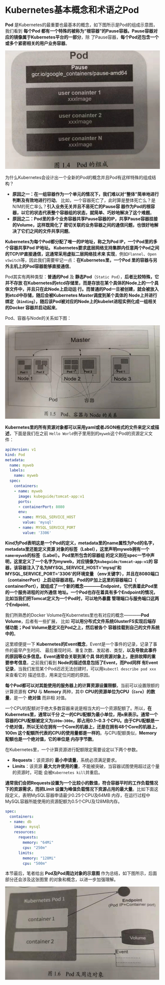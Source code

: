 Kubernetes基本概念和术语之Pod
================================================================================
**Pod** 是Kubernetes的最重要也最基本的概念，如下图所示是Pod的组成示意图，我们看到 **每个Pod
都有一个特殊的被称为“根容器”的Pause容器。Pause容器对应的镜像属于Kubernetes平台的一部分**，除
了Pause容器，**每个Pod还包含一个或多个紧密相关的用户业务容器**。

![Pod组成示意图](img/1.png)

为什么Kubernetes会设计出一个全新的Pod的概念并且Pod有这样特殊的组成结构？
+ **原因之一：在一组容器作为一个单元的情况下，我们难以对“整体”简单地进行判断及有效地进行行动**。
比如，一个容器死亡了，此时算是整体死亡么？是N/M的死亡率么？**引入业务无关并且不易死亡的Pause容
器作为Pod的根容器，以它的状态代表整个容器组的状态，就简单、巧妙地解决了这个难题**。
+ **原因之二：Pod里的多个业务容器共享Pause容器的IP，共享Pause容器挂接的Volume，这样既简化了
密切关联的业务容器之间的通信问题，也很好地解决了它们之间的文件共享问题**。

**Kubernetes为每个Pod都分配了唯一的IP地址，称之为Pod IP，一个Pod里的多个容器共享Pod IP地址。
Kubernetes要求底层网络支持集群内任意两个Pod之间的TCP/IP直接通信，这通常采用虚拟二层网络技术来
实现**，例如`Flannel`、`Open vSwitch`等，因此我们需要牢记一点：**在Kubernetes里，一个Pod
里的容器与另外主机上的Pod容器能够直接通信**。

Pod其实有两种类型：**普通的Pod** 及 **静态Pod**（`Static Pod`），**后者比较特殊，它并不存放
在Kubernetes的etcd存储里，而是存放在某个具体的Node上的一个具体文件中，并且只在此Node上启动运
行。而普通的Pod一旦被创建，就会被放入到etcd中存储，随后会被Kubernetes Master调度到某个具体的
Node上并进行绑定（`Binding`），随后该Pod被对应的Node上的kubelet进程实例化成一组相关的Docker
容器并启动起来**。

Pod、容器与Node的关系如下图：

![Pod、容器与Node的关系](img/2.png)

**Kubernetes里的所有资源对象都可以采用yaml或者JSON格式的文件来定义或描述**，下面是我们在之前
`Hello World`例子里用到的`myweb`这个Pod的资源定义文件：
```yaml
apiVersion: v1
kind: Pod
metadata:
  name: myweb
  labels:
    name: myweb
  spec:
    containers:
    - name: myweb
      image: kubeguide/tomcat-app:v1
      ports:
      - containerPort: 8080
      env:
      - name: MYSQL_SERVICE_HOST
        value: 'mysql'
      - name: MYSQL_SERVICE_PORT
        value: '3306'
```
**Kind为Pod表明这是一个Pod的定义，metadata里的name属性为Pod的名字，metadata里还能定义资源
对象的标签（Label），这里声明myweb拥有一个`name=myweb`的标签（Label）。Pod里所包含的容器组
的定义则在spec一节中声明，这里定义了一个名字为myweb，对应镜像为`kubeguide/tomcat-app:v1`的
容器，该容器注入了名为MYSQL_SERVICE_HOST='mysql'和MYSQL_SERVICE_PORT='3306'的环境变量
（env关键字），并且在8080端口（containerPort）上启动容器进程。Pod的IP加上这里的容器端口（
containerPort），就组成了一个新的概念————Endpoint，它代表着此Pod里的一个服务进程的对外通信
地址。一个Pod也存在着具有多个Endpoint的情况，比如当我们把Tomcat定义为一个Pod时，可以地外暴露
管理端口与服务端口这两个Endpoint**。

我们所熟悉的Docker Volume在Kubernetes里也有对应的概念————**Pod Volume**，后者有一些扩展，
比如 **可以用分布式文件系统GlusterFS实现后端存储功能；Pod Volume是定义在Pod之上，然后被各个
容器挂载到自己的文件系统中的**。

这里顺便提一下 **Kubernetes的Event概念**，Event是一个事件的记录，记录了事件的最早产生时间、
最后重现时间、重复次数、发起者、类型，**以及导致此事件的原因等众多信息。Event通常会关联到某个具
体的资源对象上，是排故障的重要参考信息**，之前我们看到 **Node的描述信息包括了Event，而Pod同样
有Event记录**，当我们发现某个Pod迟迟无法创建时，可以用`kubectl describe pod xxx`来查看它的
描述信息，用来定位问题的原因。

**每个Pod都可以对其能使用的服务器上的计算资源设置限额**，当前可以设置限额的计算资源有 **CPU**
与 **Memory** 两种，其中 **CPU的资源单位为CPU（`Core`）的数量**，是一个 **绝对值** 而非相
对值。

一个CPU的配额对于绝大多数容器来说是相当大的一个资源配额了。所以，**在Kubernetes里，通常以千分
之一的CPU配额为最小单位，用`m`来表示。通常一个容器的CPU配额被定义为`100m~300m`，即占用0.1~0.3
个CPU。由于CPU配额是一个绝对值，所以无论在拥有一个Core的机器上，还是在拥有48个Core的机器上，100m
这个配额所代表的CPU的使用量都是一样的**。与CPU配额类似，**Memory配额也是一个绝对值，它的单位是
内存字节数**。

在Kubernetes里，一个计算资源进行配额限定需要设定以下两个参数。
+ **Requests**：该资源的 **最小申请量**，系统必须满足要求。
+ **Limits**：该资源 **最大允许使用的量**，不能被突破，当容器试图使用超过这个量的资源时，可能
会被`Kubernetes kill`并重启。

**通常我们会把Requests设置为一个比较小的数值，符合容器平时的工作负载情况下的资源需求，而把Limit
设置为峰值负载情况下资源占用的最大量**。比如下面这段定义，表明MySQL容器申请最少0.25个CPU及64MB
内存，在运行过程中MySQL容器所能使用的资源配额为0.5个CPU及128MB内存。
```yaml
spec:
  containers:
  - name: db
    image: mysql
    resources:
      requests:
        memory: "64Mi"
        cpu: "250m"
      limits:
        memory: "128Mi"
        cpu: "500m"
```
本节最后，笔者给出 **Pod及Pod周边对象的示意图** 作为总结，如下图所示，后面部分还会涉及这张图里
的对象和概念，以进一步加强理解。

![Pod及Pod周边对象的示意图](img/3.png)
